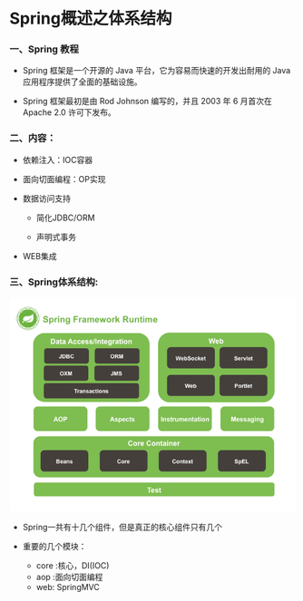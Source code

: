 #  Spring概述之体系结构

### 一、Spring 教程

* Spring 框架是一个开源的 Java 平台，它为容易而快速的开发出耐用的 Java 应用程序提供了全面的基础设施。

* Spring 框架最初是由 Rod Johnson 编写的，并且 2003 年 6 月首次在 Apache 2.0 许可下发布。

### 二、内容：
   
   * 依赖注入：IOC容器
   
   * 面向切面编程：OP实现
   
   * 数据访问支持
       
       * 简化JDBC/ORM
       
       * 声明式事务
   
   * WEB集成

### 三、Spring体系结构:

<div align="center"><img src="./img/Spring体系结构.png"></div>

* Spring一共有十几个组件，但是真正的核心组件只有几个

* 重要的几个模块：

    * core :核心，DI(IOC)
    * aop :面向切面编程
    * web: SpringMVC
